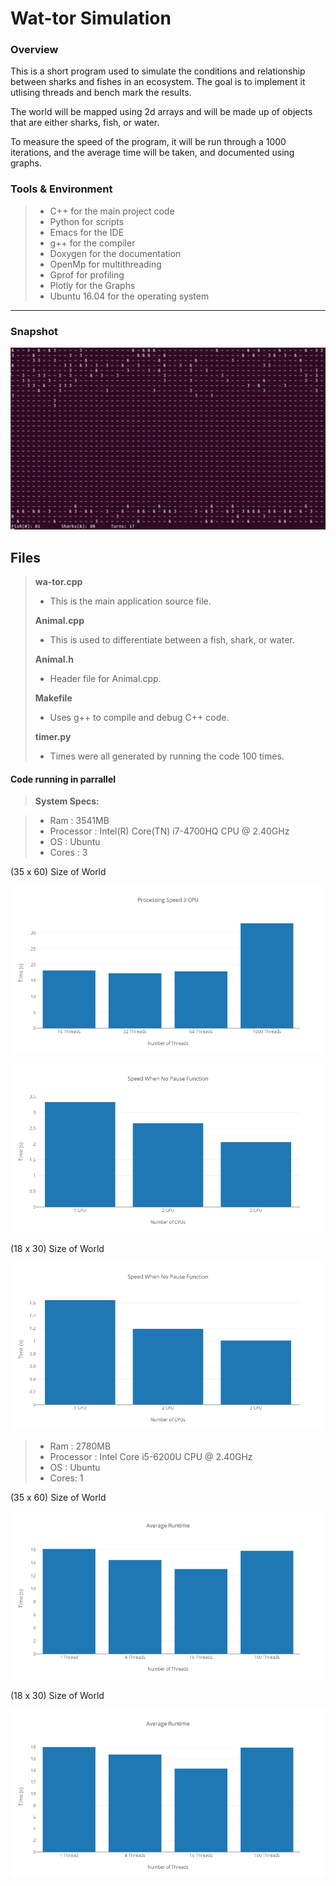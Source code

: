 Wat-tor Simulation
===================
### Overview
This is a short program used to simulate the conditions and relationship between sharks and fishes in an ecosystem. The goal is to implement it utlising threads and bench mark the results.

The world will be mapped using 2d arrays and will be made up of objects that are either sharks, fish, or water.

To measure the speed of the program, it will be run through a 1000 iterations, and the average time will be taken, and documented using graphs.

### Tools & Environment
> - C++ for the main project code
> - Python for scripts
> - Emacs for the  IDE
> - g++ for the compiler
> - Doxygen for the documentation
> - OpenMp for multithreading
> - Gprof for profiling
>  - Plotly for the Graphs
>  - Ubuntu 16.04 for the operating system

----------
### Snapshot
![alt text](https://github.com/phelantomas/Wa-tor/blob/master/Charts/wator.PNG)

Files
-------------

> **wa-tor.cpp**
> - This is the main application source file.
> 
> **Animal.cpp**
> - This is used to differentiate between a fish, shark, or water. 
> 
> **Animal.h**
> - Header file for Animal.cpp.
> 
> **Makefile**
> - Uses g++ to compile and debug C++ code.
> 
> **timer.py**
> - Times were all generated by running the code 100 times.


#### <i class="icon-file"></i> Code running in parrallel
> **System Specs:**

> - Ram : 3541MB
> - Processor : Intel(R) Core(TN) i7-4700HQ CPU @ 2.40GHz
> - OS : Ubuntu
> - Cores : 3

(35 x 60) Size of World

![alt text](https://github.com/phelantomas/Wa-tor/blob/master/Charts/NoOfThreadsChart.png)

![alt text](https://github.com/phelantomas/Wa-tor/blob/master/Charts/NoPauseCharts.png)

(18 x 30) Size of World

![alt text](https://github.com/phelantomas/Wa-tor/blob/master/Charts/SmallWorld.png)

> - Ram : 2780MB
> - Processor : Intel Core i5-6200U CPU @ 2.40GHz
> - OS : Ubuntu
> - Cores: 1

(35 x 60) Size of World

![alt text](https://github.com/phelantomas/Wa-tor/blob/master/Charts/JakeWorld.png)

(18 x 30) Size of World

![alt text](https://github.com/phelantomas/Wa-tor/blob/master/Charts/JakeSWorld.png)
